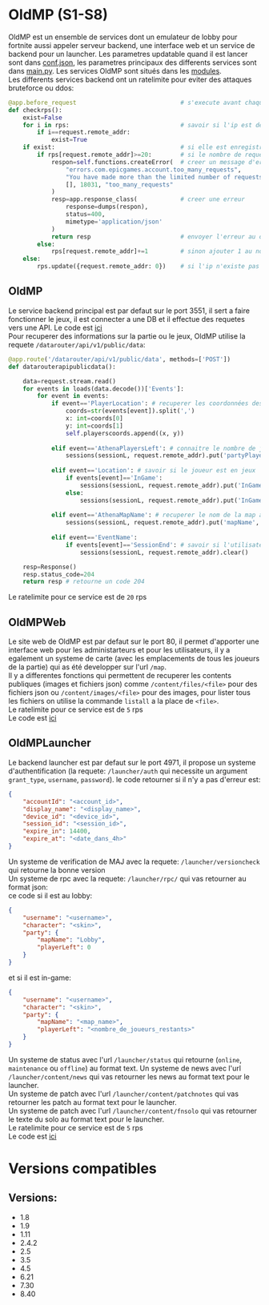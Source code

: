 # OldMP (S1-S8)
OldMP est un ensemble de services dont un emulateur de lobby pour fortnite aussi appeler serveur backend, une interface web et un service de backend pour un launcher.
Les parametres updatable quand il est lancer sont dans [conf.json](https://github.com/Project-Nocturno/OldMP/blob/main/OldMP/conf.json), les parametres principaux des differents services sont dans [main.py](https://github.com/Project-Nocturno/OldMP/blob/main/OldMP/main.py). Les services OldMP sont situés dans les [modules](https://github.com/Project-Nocturno/OldMP/tree/main/OldMP/modules).  
Les differents services backend ont un ratelimite pour eviter des attaques bruteforce ou ddos:
```py
@app.before_request                             # s'execute avant chaque requete
def checkrps():
    exist=False
    for i in rps:                               # savoir si l'ip est deja enregistrer
        if i==request.remote_addr:
            exist=True
    if exist:                                   # si elle est enregistrer:
        if rps[request.remote_addr]>=20:        # si le nombre de requete par seconde est en dessous de 20
            respon=self.functions.createError(  # creer un message d'erreur si il y a trop de requetes
                "errors.com.epicgames.account.too_many_requests",
                "You have made more than the limited number of requests", 
                [], 18031, "too_many_requests"
            )
            resp=app.response_class(            # creer une erreur
                response=dumps(respon),
                status=400,
                mimetype='application/json'
            )
            return resp                         # envoyer l'erreur au client
        else:
            rps[request.remote_addr]+=1         # sinon ajouter 1 au nombre de requetes/s
    else:
        rps.update({request.remote_addr: 0})    # si l'ip n'existe pas la creer
```

## OldMP
Le service backend principal est par defaut sur le port 3551, il sert a faire fonctionner le jeux, il est connecter a une DB et il effectue des requetes vers une API. Le code est [ici](https://github.com/Project-Nocturno/OldMP/blob/main/OldMP/modules/oldmp.py)  
Pour recuperer des informations sur la partie ou le jeux, OldMP utilise la requete `/datarouter/api/v1/public/data`:
```py
@app.route('/datarouter/api/v1/public/data', methods=['POST'])
def datarouterapipublicdata():

    data=request.stream.read()
    for events in loads(data.decode())['Events']:
        for event in events:
            if event=='PlayerLocation': # recuperer les coordonnées des joueurs pour la map
                coords=str(events[event]).split(',')
                x: int=coords[0]
                y: int=coords[1]
                self.playerscoords.append((x, y))
                
            elif event=='AthenaPlayersLeft': # connaitre le nombre de joueurs restants
                sessions(sessionL, request.remote_addr).put('partyPlayerLeft', int(events[event]))
                
            elif event=='Location': # savoir si le joueur est en jeux
                if events[event]=='InGame':
                    sessions(sessionL, request.remote_addr).put('InGame', True)
                else:
                    sessions(sessionL, request.remote_addr).put('InGame', False)
            
            elif event=='AthenaMapName': # recuperer le nom de la map actuelle
                sessions(sessionL, request.remote_addr).put('mapName', events[event])
            
            elif event=='EventName':
                if events[event]=='SessionEnd': # savoir si l'utilisateur a quitter la partie en 1.8
                    sessions(sessionL, request.remote_addr).clear()

    resp=Response()
    resp.status_code=204
    return resp # retourne un code 204
```  
Le ratelimite pour ce service est de `20` rps  

## OldMPWeb
Le site web de OldMP est par defaut sur le port 80, il permet d'apporter une interface web pour les administarteurs et pour les utilisateurs, il y a egalement un systeme de carte (avec les emplacements de tous les joueurs de la partie) qui as été developper sur l'url `/map`.  
Il y a differentes fonctions qui permettent de recuperer les contents publiques (images et fichiers json) comme `/content/files/<file>` pour des fichiers json ou `/content/images/<file>` pour des images, pour lister tous les fichiers on utilise la commande `listall` a la place de `<file>`.  
Le ratelimite pour ce service est de `5` rps  
Le code est [ici](https://github.com/Project-Nocturno/OldMP/blob/main/OldMP/modules/oldmpweb.py)

## OldMPLauncher

Le backend launcher est par defaut sur le port 4971, il propose un systeme d'authentification (la requete: `/launcher/auth` qui necessite un argument `grant_type`, `username`, `password`). 
le code retourner si il n'y a pas d'erreur est: 
```json
{
    "accountId": "<account_id>",
    "display_name": "<display_name>",
    "device_id": "<device_id>",
    "session_id": "<session_id>",
    "expire_in": 14400,
    "expire_at": "<date_dans_4h>"
}
```  
Un systeme de verification de MAJ avec la requete: `/launcher/versioncheck` qui retourne la bonne version  
Un systeme de rpc avec la requete: `/launcher/rpc/` qui vas retourner au format json:  
ce code si il est au lobby:
```json
{
    "username": "<username>",
    "character": "<skin>",
    "party": {
        "mapName": "Lobby",
        "playerLeft": 0
    }
}
```
et si il est in-game:
```json
{
    "username": "<username>",
    "character": "<skin>",
    "party": {
        "mapName": "<map_name>",
        "playerLeft": "<nombre_de_joueurs_restants>"
    }
}
```  
Un systeme de status avec l'url `/launcher/status` qui retourne (`online`, `maintenance` ou `offline`) au format text.
Un systeme de news avec l'url `/launcher/content/news` qui vas retourner les news au format text pour le launcher.  
Un systeme de patch avec l'url `/launcher/content/patchnotes` qui vas retourner les patch au format text pour le launcher.  
Un systeme de patch avec l'url `/launcher/content/fnsolo` qui vas retourner le texte du solo au format text pour le launcher.  
Le ratelimite pour ce service est de `5` rps  
Le code est [ici](https://github.com/Project-Nocturno/OldMP/blob/main/OldMP/modules/oldmplauncher.py)
# Versions compatibles
## Versions:
 - 1.8
 - 1.9
 - 1.11
 - 2.4.2
 - 2.5
 - 3.5
 - 4.5
 - 6.21
 - 7.30
 - 8.40